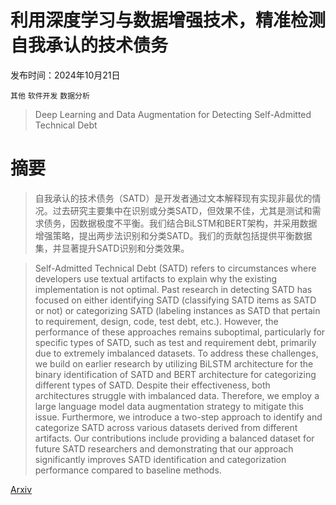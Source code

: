 # 利用深度学习与数据增强技术，精准检测自我承认的技术债务

发布时间：2024年10月21日

`其他` `软件开发` `数据分析`

> Deep Learning and Data Augmentation for Detecting Self-Admitted Technical Debt

# 摘要

> 自我承认的技术债务（SATD）是开发者通过文本解释现有实现非最优的情况。过去研究主要集中在识别或分类SATD，但效果不佳，尤其是测试和需求债务，因数据极度不平衡。我们结合BiLSTM和BERT架构，并采用数据增强策略，提出两步法识别和分类SATD。我们的贡献包括提供平衡数据集，并显著提升SATD识别和分类效果。

> Self-Admitted Technical Debt (SATD) refers to circumstances where developers use textual artifacts to explain why the existing implementation is not optimal. Past research in detecting SATD has focused on either identifying SATD (classifying SATD items as SATD or not) or categorizing SATD (labeling instances as SATD that pertain to requirement, design, code, test debt, etc.). However, the performance of these approaches remains suboptimal, particularly for specific types of SATD, such as test and requirement debt, primarily due to extremely imbalanced datasets. To address these challenges, we build on earlier research by utilizing BiLSTM architecture for the binary identification of SATD and BERT architecture for categorizing different types of SATD. Despite their effectiveness, both architectures struggle with imbalanced data. Therefore, we employ a large language model data augmentation strategy to mitigate this issue. Furthermore, we introduce a two-step approach to identify and categorize SATD across various datasets derived from different artifacts. Our contributions include providing a balanced dataset for future SATD researchers and demonstrating that our approach significantly improves SATD identification and categorization performance compared to baseline methods.

[Arxiv](https://arxiv.org/abs/2410.15804)